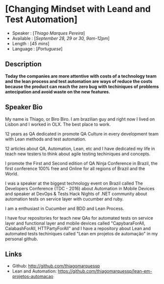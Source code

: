 [Changing Mindset with Leand and Test Automation]
========================

* Speaker   : [*Thiago Marques Pereira*]
* Available : [*September 28, 29 or 30, 9am-12pm*]
* Length    : [*45 mins*]
* Language  : [*Portuguese*]

Description
-----------

**Today the companies are more attentive with costs of a technology team and the lean process and test automation are ways of reduce the costs because the product can reach the zero bug with techiniques of problems antecipation and avoid waste on the new features.**

Speaker Bio
-----------
My name is Thiago, or Biro Biro. I am brazilian guy and right now I lived on Lisbon and I worked in OLX. The best place to work. 

12 years as QA dedicated in promote QA Culture in every development team with Lean methods and test automation.

12 articles about QA, Automation, Lean, etc and I have dedicated my life in teach new testers to think about agile testing techiniques and concepts. 

I promote the First and Second edition of QA Ninja Conference in Brazil, the first conference 100% free and Online for all regions of Brazil and the World. 

I was a speaker at the biggest technology event on Brazil called The Developers Conference (TDC - 2016) about Automation in Mobile Devices and speaker at DevOps & Tests Hack Nights of .NET community about automation tests on service layer with cucumber and ruby.

I am a enthusiast in Cucumber and BDD and Lean Process.

I have four repositories for teach new QAs for automated tests on service layer and functional layer and mobile devices called "CapybaraForAll, CalabashForAll, HTTPartyForAll" and I have a repository about Lean and automated tests techiniques called "Lean em projetos de automação" in my personal github.

Links
-----

* Github: http://github.com/thiagomarquessp
* Lean and Automation: https://github.com/thiagomarquessp/lean-em-projetos-automacao
